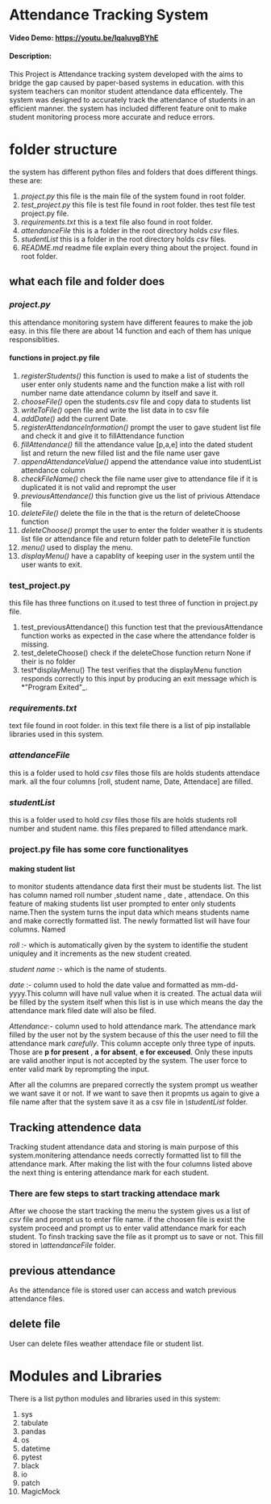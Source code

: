 # Attendance Tracking System

#### Video Demo: <https://youtu.be/lqaIuvgBYhE>

#### Description:

This Project is Attendance tracking system developed with the aims to bridge the gap caused by paper-based systems in education. with this system teachers can monitor student attendance data efficentely. The system was designed to accurately track the attendance of students in an efficient manner. the system has included different feature onit to make student monitoring process more accurate and reduce errors.

# folder structure

the system has different python files and folders that does different things.
these are:

1. _project.py_ this file is the main file of the system found in root folder.
2. _test_project.py_ this file is test file found in root folder. thes test file test project.py file.
3. _requirements.txt_ this is a text file also found in root folder.
4. _attendanceFile_ this is a folder in the root directory holds _csv_ files.
5. _studentList_ this is a folder in the root directory holds _csv_ files.
6. _README.md_ readme file explain every thing about the project. found in root folder.

## what each file and folder does

### _project.py_

this attendance monitoring system have different feaures to make the job easy. in this file there are about 14 function and each of them has unique responsiblities.

#### functions in project.py file

1.  _registerStudents()_
    this function is used to make a list of students
    the user enter only students name and the function make a list with roll number name date attendance column by itself and save it.
2.  _chooseFile()_
    open the students.csv file and copy data to students list
3.  _writeToFile()_
    open file and write the list data in to csv file
4.  _addDate()_
    add the current Date.
5.  _registerAttendanceInformation()_
    prompt the user to gave student list file and check it and give it to fillAttendance function
6.  _fillAttendance()_
    fill the attendance value [p,a,e] into the dated student list and return the new filled list and the file name user gave
7.  _appendAttendanceValue()_
    append the attendance value into studentList attendance column
8.  _checkFileName()_
    check the file name user give to attendance file if it is duplicated it is not valid and reprompt the user
9.  _previousAttendance()_
    this function give us the list of privious Attendace file
10. _deleteFile()_
    delete the file in the that is the return of deleteChoose function
11. _deleteChoose()_
    prompt the user to enter the folder weather it is students list file or attendance file and return folder path to deleteFile function
12. _menu()_
    used to display the menu.
13. _displayMenu()_
    have a capablity of keeping user in the system until the user wants to exit.

### test_project.py

this file has three functions on it.used to test three of function in project.py file.

1. test_previousAttendance()
   this function test that the previousAttendance function works as expected in the case where the attendance folder is missing.
2. test_deleteChoose()
   check if the deleteChose function return None if their is no folder
3. test*displayMenu()
   The test verifies that the displayMenu function responds correctly to this input by producing an exit message which is *"Program Exited"\_.

### _requirements.txt_

text file found in root folder.
in this text file there is a list of pip installable libraries used in this system.

### _attendanceFile_

this is a folder used to hold _csv_ files those fils are holds students attendace mark.
all the four columns [roll, student name, Date, Attendace] are filled.

### _studentList_

this is a folder used to hold _csv_ files those fils are holds students roll number and student name. this files prepared to filled attendance mark.

### project.py file has some core functionalityes

#### making student list

to monitor students attendance data first their must be students list. The list has column named roll number ,student name , date , attendace. On this feature of making students list user prompted to enter only students name.Then the system turns the input data which means students name and make correctly formatted list. The newly formatted list will have four columns. Named

_roll_ :- which is automatically given by the system to identifie the student uniquley and it increments as the new student created.

_student name_ :- which is the name of students.

_date_ :- column used to hold the date value and formatted as mm-dd-yyyy.This column will have null value when it is created. The actual data wiil be filled by the system itself when this list is in use which means the day the attendance mark filed date will also be filed.

_Attendance_:- column used to hold attendance mark. The attendance mark filled by the user not by the system because of this the user need to fill the attendance mark _carefully_. This column accepte only three type of inputs. Those are **p for present** , **a for absent**, **e for exceused**. Only these inputs are valid another input is not accepted by the system. The user force to enter valid mark by reprompting the input.

After all the columns are prepared correctly the system prompt us weather we want save it or not. If we want to save then it propmts us again to give a file name after that the system save it as a csv file in _\studentList_ folder.

## Tracking attendence data

Tracking student attendance data and storing is main purpose of this system.monitering attendance needs correctly formatted list to fill the attendance mark. After making the list with the four columns listed above the next thing is entering attendance mark for each student.

### There are few steps to start tracking attendace mark

After we choose the start tracking the menu the system gives us a list of _csv_ file and prompt us to enter file name. if the choosen file is exist the system proceed and prompt us to enter valid attendance mark for each student. To finsh tracking save the file as it prompt us to save or not. This fill stored in _\attendanceFile_ folder.

## previous attendance

As the attendance file is stored user can access and watch previous attendance files.

## delete file

User can delete files weather attendace file or student list.

# Modules and Libraries

There is a list python modules and libraries used in this system:

1. sys
2. tabulate
3. pandas
4. os
5. datetime
6. pytest
7. black
8. io
9. patch
10. MagicMock
